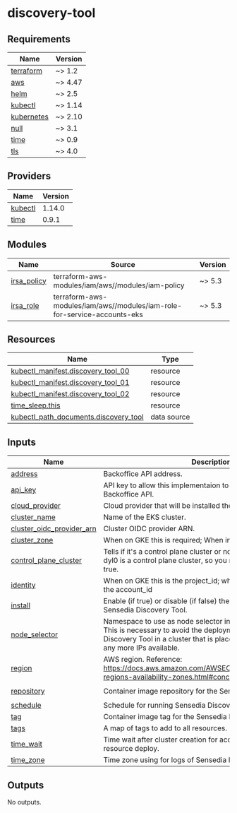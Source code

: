 # discovery-tool

<!-- BEGINNING OF PRE-COMMIT-TERRAFORM DOCS HOOK -->
## Requirements

| Name | Version |
|------|---------|
| <a name="requirement_terraform"></a> [terraform](#requirement\_terraform) | ~> 1.2 |
| <a name="requirement_aws"></a> [aws](#requirement\_aws) | ~> 4.47 |
| <a name="requirement_helm"></a> [helm](#requirement\_helm) | ~> 2.5 |
| <a name="requirement_kubectl"></a> [kubectl](#requirement\_kubectl) | ~> 1.14 |
| <a name="requirement_kubernetes"></a> [kubernetes](#requirement\_kubernetes) | ~> 2.10 |
| <a name="requirement_null"></a> [null](#requirement\_null) | ~> 3.1 |
| <a name="requirement_time"></a> [time](#requirement\_time) | ~> 0.9 |
| <a name="requirement_tls"></a> [tls](#requirement\_tls) | ~> 4.0 |

## Providers

| Name | Version |
|------|---------|
| <a name="provider_kubectl"></a> [kubectl](#provider\_kubectl) | 1.14.0 |
| <a name="provider_time"></a> [time](#provider\_time) | 0.9.1 |

## Modules

| Name | Source | Version |
|------|--------|---------|
| <a name="module_irsa_policy"></a> [irsa\_policy](#module\_irsa\_policy) | terraform-aws-modules/iam/aws//modules/iam-policy | ~> 5.3 |
| <a name="module_irsa_role"></a> [irsa\_role](#module\_irsa\_role) | terraform-aws-modules/iam/aws//modules/iam-role-for-service-accounts-eks | ~> 5.3 |

## Resources

| Name | Type |
|------|------|
| [kubectl_manifest.discovery_tool_00](https://registry.terraform.io/providers/gavinbunney/kubectl/latest/docs/resources/manifest) | resource |
| [kubectl_manifest.discovery_tool_01](https://registry.terraform.io/providers/gavinbunney/kubectl/latest/docs/resources/manifest) | resource |
| [kubectl_manifest.discovery_tool_02](https://registry.terraform.io/providers/gavinbunney/kubectl/latest/docs/resources/manifest) | resource |
| [time_sleep.this](https://registry.terraform.io/providers/hashicorp/time/latest/docs/resources/sleep) | resource |
| [kubectl_path_documents.discovery_tool](https://registry.terraform.io/providers/gavinbunney/kubectl/latest/docs/data-sources/path_documents) | data source |

## Inputs

| Name | Description | Type | Default | Required |
|------|-------------|------|---------|:--------:|
| <a name="input_address"></a> [address](#input\_address) | Backoffice API address. | `string` | `"https://backofficeapi.sensedia.net"` | no |
| <a name="input_api_key"></a> [api\_key](#input\_api\_key) | API key to allow this implementaion to comunicate with the Backoffice API. | `string` | `""` | no |
| <a name="input_cloud_provider"></a> [cloud\_provider](#input\_cloud\_provider) | Cloud provider that will be installed the Sensedia Discovery Tool. | `string` | `"aws"` | no |
| <a name="input_cluster_name"></a> [cluster\_name](#input\_cluster\_name) | Name of the EKS cluster. | `string` | `""` | no |
| <a name="input_cluster_oidc_provider_arn"></a> [cluster\_oidc\_provider\_arn](#input\_cluster\_oidc\_provider\_arn) | Cluster OIDC provider ARN. | `string` | `""` | no |
| <a name="input_cluster_zone"></a> [cluster\_zone](#input\_cluster\_zone) | When on GKE this is required; When in EKS is optional; | `string` | `"none"` | no |
| <a name="input_control_plane_cluster"></a> [control\_plane\_cluster](#input\_control\_plane\_cluster) | Tells if it's a control plane cluster or not. Example: management-dyl0 is a control plane cluster, so you must set this variable to true. | `string` | `"false"` | no |
| <a name="input_identity"></a> [identity](#input\_identity) | When on GKE this is the project\_id; when deploying to EKS this is the account\_id | `string` | `""` | no |
| <a name="input_install"></a> [install](#input\_install) | Enable (if true) or disable (if false) the installation of the Sensedia Discovery Tool. | `bool` | `false` | no |
| <a name="input_node_selector"></a> [node\_selector](#input\_node\_selector) | Namespace to use as node selector in case of vpn cluster. <br> This is necessary to avoid the deployment of the Sensedia Discovery Tool in a cluster that is placed inside a subnet without any more IPs available. | `string` | `"none"` | no |
| <a name="input_region"></a> [region](#input\_region) | AWS region. Reference: https://docs.aws.amazon.com/AWSEC2/latest/UserGuide/using-regions-availability-zones.html#concepts-available-regions. | `string` | n/a | yes |
| <a name="input_repository"></a> [repository](#input\_repository) | Container image repository for the Sensedia Discovery Tool. | `string` | `"473412377568.dkr.ecr.sa-east-1.amazonaws.com/discovery-tool"` | no |
| <a name="input_schedule"></a> [schedule](#input\_schedule) | Schedule for running Sensedia Discovery Tool. | `string` | `"0 * * * *"` | no |
| <a name="input_tag"></a> [tag](#input\_tag) | Container image tag for the Sensedia Discovery Tool. | `string` | `""` | no |
| <a name="input_tags"></a> [tags](#input\_tags) | A map of tags to add to all resources. | `map(string)` | `{}` | no |
| <a name="input_time_wait"></a> [time\_wait](#input\_time\_wait) | Time wait after cluster creation for access API Server for resource deploy. | `string` | `"30s"` | no |
| <a name="input_time_zone"></a> [time\_zone](#input\_time\_zone) | Time zone using for logs of Sensedia Discovery Tool. | `string` | `"America/Sao_Paulo"` | no |

## Outputs

No outputs.
<!-- END OF PRE-COMMIT-TERRAFORM DOCS HOOK -->

